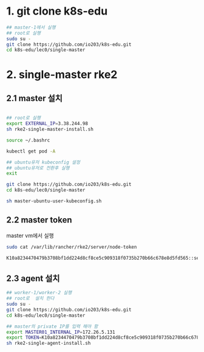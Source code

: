 # 1.  git clone k8s-edu
```bash
## master-1에서 실행
## root로 실행
sudo su -
git clone https://github.com/io203/k8s-edu.git
cd k8s-edu/lec0/single-master
```

# 2. single-master rke2

## 2.1 master 설치
```bash

## root로 실행  
export EXTERNAL_IP=3.38.244.98
sh rke2-single-master-install.sh

source ~/.bashrc

kubectl get pod -A

## ubuntu유저 kubeconfig 설정
## ubuntu유저로 전환후 실행
exit

git clone https://github.com/io203/k8s-edu.git
cd k8s-edu/lec0/single-master

sh master-ubuntu-user-kubeconfig.sh

```

## 2.2 master token  

master vm에서 실행  
```sh
sudo cat /var/lib/rancher/rke2/server/node-token

K10a8234470479b3708bf1dd224d8cf8ce5c909318f0735b270b66c678e8d5fd565::server:a83750658fed20e728a8b097897e7633
```

## 2.3 agent 설치
```sh
## worker-1/worker-2 실행 
## root로  설치 한다 
sudo su -
git clone https://github.com/io203/k8s-edu.git
cd k8s-edu/lec0/single-master

## master의 private IP를 입력 해야 함 
export MASTER01_INTERNAL_IP=172.26.5.131
export TOKEN=K10a8234470479b3708bf1dd224d8cf8ce5c909318f0735b270b66c678e8d5fd565::server:a83750658fed20e728a8b097897e7633
sh rke2-single-agent-install.sh
```

